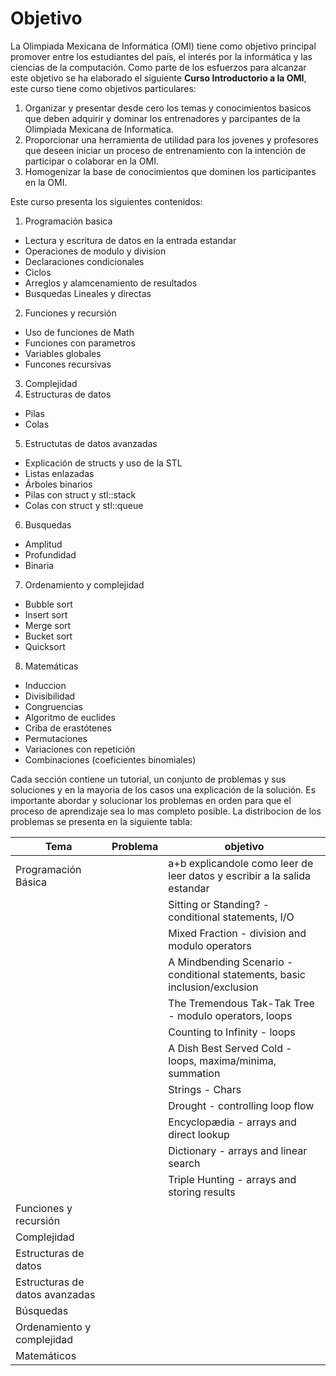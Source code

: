 Objetivo
==========================================
La Olimpiada Mexicana de Informática (OMI) tiene como objetivo principal promover entre los estudiantes
del país, el interés por la informática y las ciencias de la computación. Como parte de los 
esfuerzos para alcanzar este objetivo se ha elaborado el siguiente **Curso Introductorio a la OMI**,
este curso tiene como objetivos particulares:

1. Organizar y presentar desde cero los temas y conocimientos basicos que deben adquirir y dominar los entrenadores 
y parcipantes de la Olimpiada Mexicana de Informatica.
2. Proporcionar una herramienta de utilidad para los jovenes y profesores que deseen iniciar un proceso de entrenamiento
con la intención de participar o colaborar en la OMI.
3. Homogenizar la base de conocimientos que dominen los participantes en la OMI.

Este curso presenta los siguientes contenidos:

1. Programación basica
 * Lectura y escritura de datos en la entrada estandar
 * Operaciones de modulo y division
 * Declaraciones condicionales
 * Ciclos
 * Arreglos y alamcenamiento de resultados
 * Busquedas Lineales y directas
2. Funciones y recursión
 * Uso de funciones de Math
 * Funciones con parametros
 * Variables globales 
 * Funcones recursivas
3. Complejidad
4. Estructuras de datos
 * Pilas
 * Colas
5. Estructutas de datos avanzadas
 * Explicación de structs y uso de la STL
 * Listas enlazadas
 * Árboles binarios
 * Pilas con struct y stl::stack
 * Colas con struct y stl::queue
6. Busquedas
 * Amplitud 
 * Profundidad 
 * Binaria 
7. Ordenamiento y complejidad 
 * Bubble sort 
 * Insert sort 
 * Merge sort 
 * Bucket sort 
 * Quicksort 
8. Matemáticas
 * Induccion
 * Divisibilidad
 * Congruencias
 * Algoritmo de euclides
 * Criba de erastótenes
 * Permutaciones
 * Variaciones con repetición
 * Combinaciones (coeficientes binomiales)

Cada sección contiene un tutorial, un conjunto de problemas y sus soluciones y en la mayoria de los casos una explicación de la
solución. Es importante abordar y solucionar los problemas en orden para que el proceso de aprendizaje sea lo mas completo  posible.
La distribocion de los problemas se presenta en la siguiente tabla:

Tema                            |Problema|objetivo
--------------------------------|--------|--------
Programación Básica             |        | a+b explicandole como leer de leer datos y escribir a  la salida estandar
                                |        | Sitting or Standing? - conditional statements, I/O
                                |        | Mixed Fraction - division and modulo operators
                                |        | A Mindbending Scenario - conditional statements, basic inclusion/exclusion
                                |        | The Tremendous Tak-Tak Tree - modulo operators, loops
                                |        | Counting to Infinity - loops
                                |        | A Dish Best Served Cold - loops, maxima/minima, summation
                                |        | Strings - Chars
                                |        | Drought - controlling loop flow
                                |        | Encyclopædia - arrays and direct lookup
                                |        | Dictionary - arrays and linear search
                                |        | Triple Hunting - arrays and storing results
Funciones y recursión           |        |
Complejidad                     |        |
Estructuras de datos            |        |
Estructuras de datos avanzadas  |        |
Búsquedas                       |        |
Ordenamiento y complejidad      |        |
Matemáticos                     |        |






